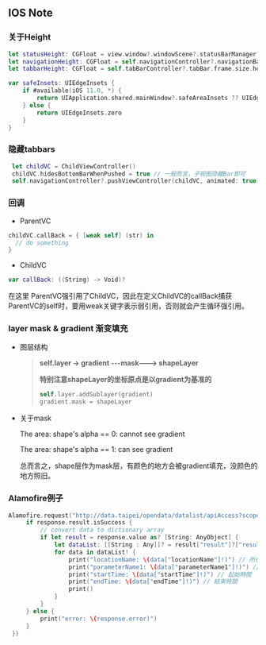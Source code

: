 ## IOS Note

### 关于Height

```swift
let statusHeight: CGFloat = view.window?.windowScene?.statusBarManager?.statusBarFrame.height ?? 0
let navigationHeight: CGFloat = self.navigationController?.navigationBar.frame.height ?? 0
let tabbarHeight: CGFloat = self.tabBarController?.tabBar.frame.size.height ?? 0

var safeInsets: UIEdgeInsets {
    if #available(iOS 11.0, *) {
        return UIApplication.shared.mainWindow?.safeAreaInsets ?? UIEdgeInsets.zero
    } else {
        return UIEdgeInsets.zero
    }
}
```



### 隐藏tabbars

```swift
 let childVC = ChildViewController()
 childVC.hidesBottomBarWhenPushed = true // 一般而言，子视图隐藏Bar即可
 self.navigationController?.pushViewController(childVC, animated: true)
```



### 回调

* ParentVC

```swift
childVC.callBack = { [weak self] (str) in
  // do something
}
```

* ChildVC

```swift
var callBack: ((String) -> Void)?
```

在这里 ParentVC强引用了ChildVC，因此在定义ChildVC的callBack捕获ParentVC的self时，要用weak关键字表示弱引用，否则就会产生循环强引用。

### layer mask & gradient 渐变填充

* 图层结构

  > **self.layer -> gradient ---mask---> shapeLayer**
  >
  > **特别注意shapeLayer的坐标原点是以gradient为基准的**
  >
  > ```swift
  > self.layer.addSublayer(gradient)
  > gradient.mask = shapeLayer
  > ```

* 关于mask

  The area:  shape's alpha == 0:  cannot see gradient

  The area:  shape's alpha == 1:  can see gradient

  总而言之，shape层作为mask层，有颜色的地方会被gradient填充，没颜色的地方照旧。



### Alamofire例子

```swift
Alamofire.request("http://data.taipei/opendata/datalist/apiAccess?scope=resourceAquire&rid=e6831708-02b4-4ef8-98fa-4b4ce53459d9").responseJSON(completionHandler: { response in
     if response.result.isSuccess {
         // convert data to dictionary array
         if let result = response.value as? [String: AnyObject] {
             let dataList: [[String : Any]]? = result["result"]?["results"] as? [[String : Any]]
             for data in dataList! {
                 print("locationName: \(data["locationName"]!)") // 所在縣市
                 print("parameterName1: \(data["parameterName1"]!)") // 天氣
                 print("startTime: \(data["startTime"]!)") // 起始時間
                 print("endTime: \(data["endTime"]!)") // 結束時間
                 print()
             }
         }
     } else {
         print("error: \(response.error)")
     }
 })
```

